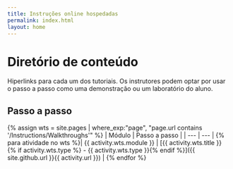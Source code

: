 ```yaml
---
title: Instruções online hospedadas
permalink: index.html
layout: home
---
```


# <a name="content-directory"></a>Diretório de conteúdo

Hiperlinks para cada um dos tutoriais. Os instrutores podem optar por usar o passo a passo como uma demonstração ou um laboratório do aluno. 

## <a name="walkthroughs"></a>Passo a passo

{% assign wts = site.pages | where_exp:"page", "page.url contains '/Instructions/Walkthroughs'" %}
| Módulo | Passo a passo |
| --- | --- | 
{% para atividade no wts %}| {{ activity.wts.module }} | [{{ activity.wts.title }}{% if activity.wts.type %} - {{ activity.wts.type }}{% endif %}]({{ site.github.url }}{{ activity.url }}) |
{% endfor %}

